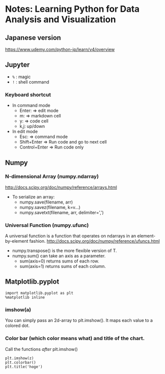 # Notes: Learning Python for Data Analysis and Visualization

## Japanese version
https://www.udemy.com/python-jp/learn/v4/overview

## Jupyter
- `%` : magic
- `!` : shell command

### Keyboard shortcut
- In command mode
  - Enter: => edit mode
  - m: => markdown cell
  - y: => code cell
  - k,j: up/down
- In edit mode
  - Esc: => command mode
  - Shift+Enter => Run code and go to next cell
  - Control+Enter => Run code only

## Numpy
### N-dimensional Array (numpy.ndarray)
http://docs.scipy.org/doc/numpy/reference/arrays.html

- To serialize an array:
  - numpy.save(filename, arr)
  - numpy.savez(filename, k=v...)
  - numpy.savetxt(filename, arr, delimiter=',')

### Universal Function (numpy.ufunc)
A universal function is a function that operates on ndarrays in an element-by-element fashion.
http://docs.scipy.org/doc/numpy/reference/ufuncs.html

- numpy.transpose() is the more flexible version of T.
- numpy.sum() can take an axis as a parameter.
  - sum(axis=0) returns sums of each row.
  - sum(axis=1) returns sums of each column.

## Matplotlib.pyplot

```
import matplotlib.pyplot as plt
%matplotlib inline
```

### imshow(a)
You can simply pass an 2d-array to plt.imshow().
It maps each value to a colored dot.

### Color bar (which color means what) and title of the chart.
Call the functions _after_ plt.imshow()
```
plt.imshow(z)
plt.colorbar()
plt.title('hoge')
```
